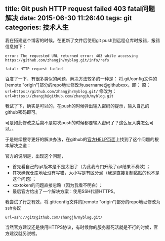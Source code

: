 title: Git push HTTP request failed 403 fatal问题解决
date: 2015-06-30 11:26:40
tags: git
categories: 技术人生
---
我在搭建这个博客的时候，在更新了文件后使用git push到远程仓库时报错，报错信息如下：

`error: The requested URL returned error: 403 while accessing https://github.com/zhangjh/myblog.git/info/refs`

`fatal: HTTP request failed`

百度了一下，有很多类似的问题，解决方法较多的一种是：
将.git/config文件的[remote "origin"]部分的repo地址修改为username@githubxxx，即：
原：`url=https://github.com/zhangjh/myblog.git/`
修改为：`url=https://zhangjh@github.com/zhangjh/myblog.git`

我试了下，确实是可以的，在push的时候弹出输入密码的提示，输入自己的github密码即可。

可是如此修改之后岂不是每次push的时候都要输入密码了？这么反人类怎么可以。。

于是继续搜寻更好的解决办法，在github的[官方HELP页面](https://help.github.com/articles/https-cloning-errors/)上找到了这个问题的根本解决之道：

官方的说明是，出现这个问题，
- 首先看自己的git版本是不是太旧了（为此我专门升级了git结果不奏效）；
- 其次确保仓库地址没有写错，大小写是有区分滴（我是直接复制黏贴的也不是这个问题）；
- xxxtoken的问题直接忽略（因为我看不明白）；
- 最后官方给出了一个解决方案：使用SSH代替HTTPS。

我尝试了行之有效，将.git/config文件的[remote "origin"]部分的repo地址修改为ssh协议

`url=ssh://git@github.com/zhangjh/myblog.git/`

当然官方建议还是使用HTTPS协议，有时候你的服务器死活就是不行的时候，官方建议就另说啦。

